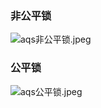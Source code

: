 
### 非公平锁

![aqs非公平锁.jpeg](https://i.loli.net/2021/05/15/7d3AStGYWXrqRon.jpg)

### 公平锁
![aqs公平锁.jpeg](https://i.loli.net/2021/05/15/2OVlUFCMDoIT6HG.jpg)